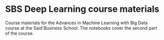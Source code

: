 # SBS Deep Learning course materials
Course materials for the Advances in Machine Learning with Big Data course at the Said Business School. The notebooks cover the second part of the course.
